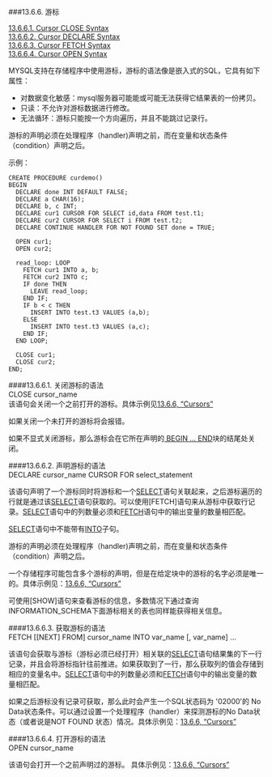 ###13.6.6. 游标

[13.6.6.1. Cursor CLOSE Syntax]()  
[13.6.6.2. Cursor DECLARE Syntax]()  
[13.6.6.3. Cursor FETCH Syntax]()  
[13.6.6.4. Cursor OPEN Syntax]()  

MYSQL支持在存储程序中使用游标，游标的语法像是嵌入式的SQL，它具有如下属性：

* 对数据变化敏感：mysql服务器可能能或可能无法获得它结果表的一份拷贝。
* 只读：不允许对游标数据进行修改。
* 无法循环：游标只能按一个方向遍历，并且不能跳过记录行。

游标的声明必须在处理程序（handler)声明之前，而在变量和状态条件（condition）声明之后。

示例：

	CREATE PROCEDURE curdemo()
	BEGIN
	  DECLARE done INT DEFAULT FALSE;
	  DECLARE a CHAR(16);
	  DECLARE b, c INT;
	  DECLARE cur1 CURSOR FOR SELECT id,data FROM test.t1;
	  DECLARE cur2 CURSOR FOR SELECT i FROM test.t2;
	  DECLARE CONTINUE HANDLER FOR NOT FOUND SET done = TRUE;
	
	  OPEN cur1;
	  OPEN cur2;
	
	  read_loop: LOOP
	    FETCH cur1 INTO a, b;
	    FETCH cur2 INTO c;
	    IF done THEN
	      LEAVE read_loop;
	    END IF;
	    IF b < c THEN
	      INSERT INTO test.t3 VALUES (a,b);
	    ELSE
	      INSERT INTO test.t3 VALUES (a,c);
	    END IF;
	  END LOOP;
	
	  CLOSE cur1;
	  CLOSE cur2;
	END;  


####13.6.6.1. 关闭游标的语法  
	CLOSE cursor_name  
该语句会关闭一个之前打开的游标。具体示例见[13.6.6, “Cursors”]()

如果关闭一个未打开的游标将会报错。

如果不显式关闭游标，那么游标会在它所在声明的[ BEGIN ... END]()块的结尾处关闭。


####13.6.6.2. 声明游标的语法  
    DECLARE cursor_name CURSOR FOR select_statement  

该语句声明了一个游标同时将游标和一个[SELECT]()语句关联起来，之后游标遍历的行就是通过该[SELECT]()语句获取的。可以使用[FETCH]语句来从游标中获取行记录。[SELECT]()语句中的列数量必须和[FETCH]()语句中的输出变量的数量相匹配。

[SELECT]()语句中不能带有[INTO]()子句。

游标的声明必须在处理程序（handler)声明之前，而在变量和状态条件（condition）声明之后。

一个存储程序可能包含多个游标的声明，但是在给定块中的游标的名字必须是唯一的。具体示例见：[13.6.6, “Cursors”]()

可使用[SHOW]语句来查看游标的信息，多数情况下通过查询INFORMATION_SCHEMA下面游标相关的表也同样能获得相关信息。

####13.6.6.3. 获取游标的语法  
	FETCH [[NEXT] FROM] cursor_name INTO var_name [, var_name] ... 

该语句会获取与游标（游标必须已经打开）相关联的[SELECT]()语句结果集的下一行记录，并且会将游标指针往前推进。如果获取到了一行，那么获取列的值会存储到相应的变量名中。[SELECT]()语句中的列数量必须和[FETCH]()语句中的输出变量的数量相匹配。

如果之后游标没有记录可获取，那么此时会产生一个SQL状态码为 '02000'的 No Data状态条件。可以通过设置一个处理程序（handler）来探测游标的No Data状态（或者说是NOT FOUND 状态）情况。具体示例见：[13.6.6, “Cursors”]()


####13.6.6.4. 打开游标的语法  
	OPEN cursor_name  

该语句会打开一个之前声明过的游标。 具体示例见：[13.6.6, “Cursors”]()
